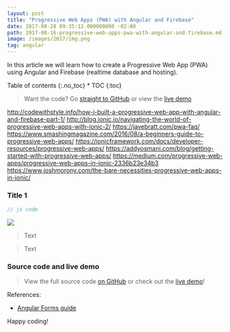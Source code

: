 ```yaml
---
layout: post
title: "Progressive Web Apps (PWA) with Angular and Firebase"
date: 2017-08-28 09:35:12.000000000 -02:00
path: 2017-08-16-progressive-web-apps-pwa-with-angular-and-firebase.md
image: /images/2017/img.png
tag: angular
---
```


In this article we will learn how to create a Progressive Web App (PWA) using Angular and Firebase (realtime database and hosting).

<div class="toc" markdown="1">
<span class="gamma">Table of contents</span>
{:.no_toc}
* TOC
{:toc}
</div>


> <i class="mdi mdi-github-circle mdi-24px"></i>  Want the code? Go [straight to GitHub](https://github.com/loiane/repo) or view the [live demo](https://loiane.com/repo/)

http://codewithstyle.info/how-i-built-a-progressive-web-app-with-angular-and-firebase-part-1/
http://blog.ionic.io/navigating-the-world-of-progressive-web-apps-with-ionic-2/
https://javebratt.com/pwa-faq/
https://www.smashingmagazine.com/2016/08/a-beginners-guide-to-progressive-web-apps/
https://ionicframework.com/docs/developer-resources/progressive-web-apps/
https://addyosmani.com/blog/getting-started-with-progressive-web-apps/
https://medium.com/progressive-web-apps/progressive-web-apps-in-ionic-2336b23e34b3
https://www.joshmorony.com/the-bare-necessities-progressive-web-apps-in-ionic/


### Title 1

```js
// js code
```

<img src="/images/2017/img.png">

> <i class="mdi mdi-lightbulb-on mdi-24px"></i>  Text 

> <i class="mdi mdi-comment-alert-outline mdi-24px"></i>  Text

### Source code and live demo

> <i class="mdi mdi-github-circle mdi-24px"></i>  View the full source code [on GitHub](https://github.com/loiane/repo) or check out the [live demo](https://loiane.com/repo/)!

References: 
* [Angular Forms guide](https://angular.io/guide/forms)

Happy coding!



